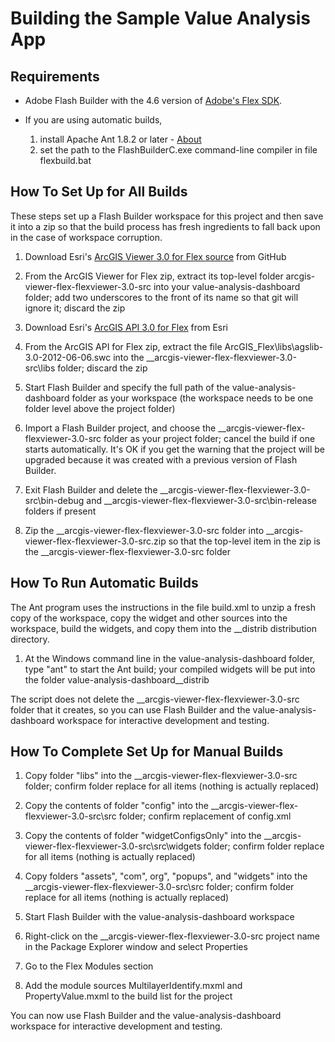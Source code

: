 ﻿# Building the Sample Value Analysis App

## Requirements

* Adobe Flash Builder with the 4.6 version of
[Adobe's Flex SDK](http://www.adobe.com/devnet/flex/flex-sdk-download.html).

* If you are using automatic builds,
    1. install Apache Ant 1.8.2 or later - [About](http://ant.apache.org/)
    2. set the path to the FlashBuilderC.exe command-line compiler in file flexbuild.bat

## How To Set Up for All Builds

These steps set up a Flash Builder workspace for this project and then save it into a zip so that the
build process has fresh ingredients to fall back upon in the case of workspace corruption.

1. Download Esri's
[ArcGIS Viewer 3.0 for Flex source](https://github.com/Esri/arcgis-viewer-flex/archive/flexviewer-3.0-src.zip)
from GitHub

2. From the ArcGIS Viewer for Flex zip, extract its top-level folder arcgis-viewer-flex-flexviewer-3.0-src
into your value-analysis-dashboard folder; add two underscores to the front of its name so that git will ignore it;
discard the zip

3. Download Esri's
[ArcGIS API 3.0 for Flex](http://www.esri.com/apps/products/download/index.cfm?fuseaction=download.main&downloadid=801)
from Esri

4. From the ArcGIS API for Flex zip, extract the file ArcGIS_Flex\libs\agslib-3.0-2012-06-06.swc
into the __arcgis-viewer-flex-flexviewer-3.0-src\libs folder; discard the zip

5. Start Flash Builder and specify the full path of the value-analysis-dashboard folder as your workspace
(the workspace needs to be one folder level above the project folder)

6. Import a Flash Builder project, and choose the __arcgis-viewer-flex-flexviewer-3.0-src folder as your project
folder; cancel the build if one starts automatically. It's OK if you get the warning that the project will be
upgraded because it was created with a previous version of Flash Builder.

7. Exit Flash Builder and delete the __arcgis-viewer-flex-flexviewer-3.0-src\bin-debug and
__arcgis-viewer-flex-flexviewer-3.0-src\bin-release folders if present

8. Zip the __arcgis-viewer-flex-flexviewer-3.0-src folder into __arcgis-viewer-flex-flexviewer-3.0-src.zip
so that the top-level item in the zip is the __arcgis-viewer-flex-flexviewer-3.0-src folder

## How To Run Automatic Builds

The Ant program uses the instructions in the file build.xml to unzip a fresh copy of the workspace,
copy the widget and other sources into the workspace, build the widgets, and copy them into the
__distrib distribution directory.

1. At the Windows command line in the value-analysis-dashboard folder, type "ant" to start the Ant build; your
compiled widgets will be put into the folder value-analysis-dashboard\__distrib

The script does not delete the __arcgis-viewer-flex-flexviewer-3.0-src folder that it creates, so
you can use Flash Builder and the value-analysis-dashboard workspace for interactive development and testing.

## How To Complete Set Up for Manual Builds

1. Copy folder "libs"
into the __arcgis-viewer-flex-flexviewer-3.0-src folder;
confirm folder replace for all items (nothing is actually replaced)

2. Copy the contents of folder "config"
into the __arcgis-viewer-flex-flexviewer-3.0-src\src folder;
confirm replacement of config.xml

3. Copy the contents of folder "widgetConfigsOnly"
into the __arcgis-viewer-flex-flexviewer-3.0-src\src\widgets folder;
confirm folder replace for all items (nothing is actually replaced)

4. Copy folders "assets", "com", org", "popups", and "widgets"
into the __arcgis-viewer-flex-flexviewer-3.0-src\src folder;
confirm folder replace for all items (nothing is actually replaced)

5. Start Flash Builder with the value-analysis-dashboard workspace

6. Right-click on the __arcgis-viewer-flex-flexviewer-3.0-src project name in the Package Explorer window and
select Properties

7. Go to the Flex Modules section

8. Add the module sources
MultilayerIdentify.mxml and PropertyValue.mxml
to the build list for the project

You can now use Flash Builder and the value-analysis-dashboard workspace for interactive development and testing.
